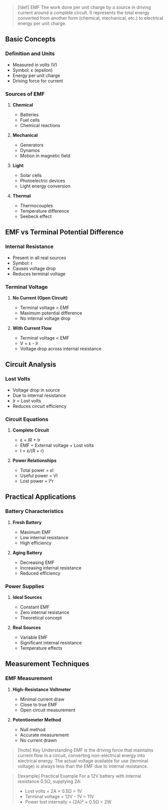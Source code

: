 >[!def] EMF
>The work done per unit charge by a source in driving current around a complete circuit. It represents the total energy converted from another form (chemical, mechanical, etc.) to electrical energy per unit charge.

## Basic Concepts

### Definition and Units
- Measured in volts (V)
- Symbol: ε (epsilon)
- Energy per unit charge
- Driving force for current

### Sources of EMF
1. **Chemical**
   - Batteries
   - Fuel cells
   - Chemical reactions

2. **Mechanical**
   - Generators
   - Dynamos
   - Motion in magnetic field

3. **Light**
   - Solar cells
   - Photoelectric devices
   - Light energy conversion

4. **Thermal**
   - Thermocouples
   - Temperature difference
   - Seebeck effect

## EMF vs Terminal Potential Difference

### Internal Resistance
- Present in all real sources
- Symbol: r
- Causes voltage drop
- Reduces terminal voltage

### Terminal Voltage
1. **No Current (Open Circuit)**
   - Terminal voltage = EMF
   - Maximum potential difference
   - No internal voltage drop

2. **With Current Flow**
   - Terminal voltage < EMF
   - V = ε - Ir
   - Voltage drop across internal resistance

## Circuit Analysis

### Lost Volts
- Voltage drop in source
- Due to internal resistance
- Ir = Lost volts
- Reduces circuit efficiency

### Circuit Equations
1. **Complete Circuit**
   - ε = IR + Ir
   - EMF = External voltage + Lost volts
   - I = ε/(R + r)

2. **Power Relationships**
   - Total power = εI
   - Useful power = VI
   - Lost power = I²r

## Practical Applications

### Battery Characteristics
1. **Fresh Battery**
   - Maximum EMF
   - Low internal resistance
   - High efficiency

2. **Aging Battery**
   - Decreasing EMF
   - Increasing internal resistance
   - Reduced efficiency

### Power Supplies
1. **Ideal Sources**
   - Constant EMF
   - Zero internal resistance
   - Theoretical concept

2. **Real Sources**
   - Variable EMF
   - Significant internal resistance
   - Temperature effects

## Measurement Techniques

### EMF Measurement
1. **High-Resistance Voltmeter**
   - Minimal current draw
   - Close to true EMF
   - Open circuit measurement

2. **Potentiometer Method**
   - Null method
   - Accurate measurement
   - No current drawn


>[!note] Key Understanding
>EMF is the driving force that maintains current flow in a circuit, converting non-electrical energy into electrical energy. The actual voltage available for use (terminal voltage) is always less than the EMF due to internal resistance.

>[!example] Practical Example
>For a 12V battery with internal resistance 0.5Ω, supplying 2A:
>- Lost volts = 2A × 0.5Ω = 1V
>- Terminal voltage = 12V - 1V = 11V
>- Power lost internally = (2A)² × 0.5Ω = 2W
